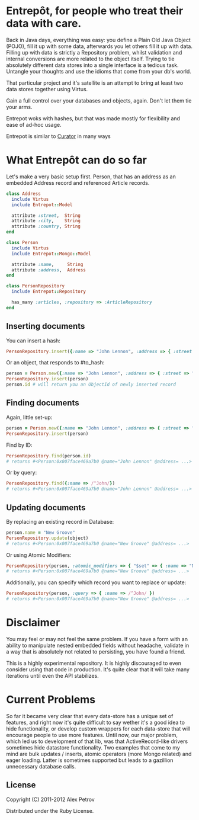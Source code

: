 # Entrepôt, for people who treat their data with care.

Back in Java days, everything was easy: you define a Plain Old Java Object (POJO), fill it up with some data, afterwards you let others fill it up with data.
Filling up with data is strictly a Repository problem, whilst validation and internal conversions are more related to the object itself. Trying to tie
absolutely different data stores into a single interface is a tedious task. Untangle your thoughts and use the idioms that come from your db's world.

That particular project and it's satellite is an attempt to bring at least two data stores together using Virtus.

Gain a full control over your databases and objects, again. Don't let them tie your arms.

Entrepot woks with hashes, but that was made mostly for flexibility and ease of ad-hoc usage.

Entrepot is similar to [Curator](https://github.com/braintree/curator) in many ways

# What Entrepôt can do so far

Let's make a very basic setup first. Person, that has an address as an embedded Address record and referenced Article records.

```ruby
class Address
  include Virtus
  include Entrepot::Model

  attribute :street,  String
  attribute :city,    String
  attribute :country, String
end

class Person
  include Virtus
  include Entrepot::Mongo::Model

  attribute :name,     String
  attribute :address,  Address
end

class PersonRepository
  include Entrepot::Repository

  has_many :articles, :repository => :ArticleRepository
end
```
## Inserting documents

You can insert a hash:

```ruby
PersonRepository.insert({:name => "John Lennon", :address => { :street => "Dachstr 15", :city => "Dresden", :country => "Deutschland" } })
```

Or an object, that responds to #to_hash:

```ruby
person = Person.new({:name => "John Lennon", :address => { :street => "Dachstr 15", :city => "Dresden", :country => "Deutschland" } })
PersonRepository.insert(person)
person.id # will return you an ObjectId of newly inserted record
```

## Finding documents

Again, little set-up:

```ruby
person = Person.new({:name => "John Lennon", :address => { :street => "Dachstr 15", :city => "Dresden", :country => "Deutschland" } })
PersonRepository.insert(person)
```

Find by ID:

```ruby
PersonRepository.find(person.id)
# returns #<Person:0x007face469a7b0 @name="John Lennon" @address= ...>
```

Or by query:

```ruby
PersonRepository.find({:name => /^John/})
# returns #<Person:0x007face469a7b0 @name="John Lennon" @address= ...>
```

## Updating documents

By replacing an existing record in Database:

```ruby
person.name = "New Groove"
PersonRepository.update(object)
# returns #<Person:0x007face469a7b0 @name="New Groove" @address= ...>
```

Or using Atomic Modifiers:

```ruby
PersonRepository(person, :atomic_modifiers => { "$set" => { :name => "New Groove" } })
# returns #<Person:0x007face469a7b0 @name="New Groove" @address= ...>
```

Additionally, you can specify which record you want to replace or update:

```ruby
PersonRepository(person, :query => { :name => /^John/ })
# returns #<Person:0x007face469a7b0 @name="New Groove" @address= ...>
```

# Disclaimer

You may feel or may not feel the same problem. If you have a form with an ability to manipulate nested embedded fields without headache, validate in a way that
is absolutely not related to persisting, you have found a friend.

This is a highly experimental repository. It is highly discouraged to even consider using that code in production. It's quite clear that it will take many iterations
until even the API stabilizes.

# Current Problems

So far it became very clear that every data-store has a unique set of features, and right now it's quite difficult to say wether it's a good idea to hide functionality,
or develop custom wrappers for each data-store that will encourage people to use more features. Until now, our major problem, which led us to development of that
lib, was that ActiveRecord-like drivers sometimes hide datastore functionality. Two examples that come to my mind are bulk updates / inserts, atomic operators (more Mongo
related) and eager loading. Latter is sometimes supported but leads to a gazillion unnecessary database calls.

## License

Copyright (C) 2011-2012 Alex Petrov

Distributed under the Ruby License.

